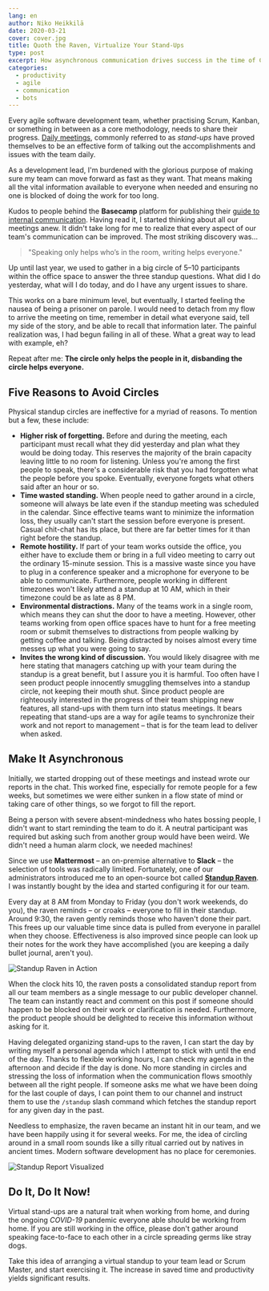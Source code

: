 ```yaml
---
lang: en
author: Niko Heikkilä
date: 2020-03-21
cover: cover.jpg
title: Quoth the Raven, Virtualize Your Stand-Ups
type: post
excerpt: How asynchronous communication drives success in the time of Coronavirus
categories:
  - productivity
  - agile
  - communication
  - bots
---
```


Every agile software development team, whether practising Scrum, Kanban, or something in between as a core methodology, needs to share their progress. [Daily meetings](https://www.agilealliance.org/glossary/daily-meeting/), commonly referred to as *stand-ups* have proved themselves to be an effective form of talking out the accomplishments and issues with the team daily.

As a development lead, I'm burdened with the glorious purpose of making sure my team can move forward as fast as they want. That means making all the vital information available to everyone when needed and ensuring no one is blocked of doing the work for too long.

Kudos to people behind the **Basecamp** platform for publishing their [guide to internal communication](https://basecamp.com/guides/how-we-communicate). Having read it, I started thinking about all our meetings anew. It didn't take long for me to realize that every aspect of our team's communication can be improved. The most striking discovery was…

> "Speaking only helps who’s in the room, writing helps everyone."

Up until last year, we used to gather in a big circle of 5–10 participants within the office space to answer the three standup questions. What did I do yesterday, what will I do today, and do I have any urgent issues to share.

This works on a bare minimum level, but eventually, I started feeling the nausea of being a prisoner on parole. I would need to detach from my flow to arrive the meeting on time, remember in detail what everyone said, tell my side of the story, and be able to recall that information later. The painful realization was, I had begun failing in all of these. What a great way to lead with example, eh?

Repeat after me: **The circle only helps the people in it, disbanding the circle helps everyone.**

## Five Reasons to Avoid Circles

Physical standup circles are ineffective for a myriad of reasons. To mention but a few, these include:

- **Higher risk of forgetting.** Before and during the meeting, each participant must recall what they did yesterday and plan what they would be doing today. This reserves the majority of the brain capacity leaving little to no room for listening. Unless you're among the first people to speak, there's a considerable risk that you had forgotten what the people before you spoke. Eventually, everyone forgets what others said after an hour or so.
- **Time wasted standing.** When people need to gather around in a circle, someone will always be late even if the standup meeting was scheduled in the calendar. Since effective teams want to minimize the information loss, they usually can't start the session before everyone is present. Casual chit-chat has its place, but there are far better times for it than right before the standup.
- **Remote hostility.** If part of your team works outside the office, you either have to exclude them or bring in a full video meeting to carry out the ordinary 15-minute session. This is a massive waste since you have to plug in a conference speaker and a microphone for everyone to be able to communicate. Furthermore, people working in different timezones won't likely attend a standup at 10 AM, which in their timezone could be as late as 8 PM.
- **Environmental distractions.** Many of the teams work in a single room, which means they can shut the door to have a meeting. However, other teams working from open office spaces have to hunt for a free meeting room or submit themselves to distractions from people walking by getting coffee and talking. Being distracted by noises almost every time messes up what you were going to say.
- **Invites the wrong kind of discussion.** You would likely disagree with me here stating that managers catching up with your team during the standup is a great benefit, but I assure you it is harmful. Too often have I seen product people innocently smuggling themselves into a standup circle, not keeping their mouth shut. Since product people are righteously interested in the progress of their team shipping new features, all stand-ups with them turn into status meetings. It bears repeating that stand-ups are a way for agile teams to synchronize their work and not report to management – that is for the team lead to deliver when asked.

## Make It Asynchronous

Initially, we started dropping out of these meetings and instead wrote our reports in the chat. This worked fine, especially for remote people for a few weeks, but sometimes we were either sunken in a flow state of mind or taking care of other things, so we forgot to fill the report.

Being a person with severe absent-mindedness who hates bossing people, I didn't want to start reminding the team to do it. A neutral participant was required but asking such from another group would have been weird. We didn't need a human alarm clock, we needed machines!

Since we use **Mattermost** – an on-premise alternative to **Slack** – the selection of tools was radically limited. Fortunately, one of our administrators introduced me to an open-source bot called [**Standup Raven**](https://standup-raven.github.io/). I was instantly bought by the idea and started configuring it for our team.

Every day at 8 AM from Monday to Friday (you don't work weekends, do you), the raven reminds – or croaks – everyone to fill in their standup. Around 9:30, the raven gently reminds those who haven't done their part. This frees up our valuable time since data is pulled from everyone in parallel when they choose. Effectiveness is also improved since people can look up their notes for the work they have accomplished (you are keeping a daily bullet journal, aren't you).

![Standup Raven in Action](https://github.com/standup-raven/standup-raven/blob/master/docs/assets/images/standup.gif?raw=true)

When the clock hits 10, the raven posts a consolidated standup report from all our team members as a single message to our public developer channel. The team can instantly react and comment on this post if someone should happen to be blocked on their work or clarification is needed. Furthermore, the product people should be delighted to receive this information without asking for it.

Having delegated organizing stand-ups to the raven, I can start the day by writing myself a personal agenda which I attempt to stick with until the end of the day. Thanks to flexible working hours, I can check my agenda in the afternoon and decide if the day is done. No more standing in circles and stressing the loss of information when the communication flows smoothly between all the right people. If someone asks me what we have been doing for the last couple of days, I can point them to our channel and instruct them to use the `/standup` slash command which fetches the standup report for any given day in the past.

Needless to emphasize, the raven became an instant hit in our team, and we have been happily using it for several weeks. For me, the idea of circling around in a small room sounds like a silly ritual carried out by natives in ancient times. Modern software development has no place for ceremonies.

![Standup Report Visualized](https://github.com/standup-raven/standup-raven/raw/master/docs/assets/images/user_aggregated_report.png)

## Do It, Do It Now!

Virtual stand-ups are a natural trait when working from home, and during the ongoing *COVID-19* pandemic everyone able should be working from home. If you are still working in the office, please don't gather around speaking face-to-face to each other in a circle spreading germs like stray dogs.

Take this idea of arranging a virtual standup to your team lead or Scrum Master, and start exercising it. The increase in saved time and productivity yields significant results.
